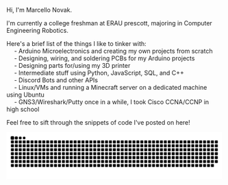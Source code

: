 Hi, I'm Marcello Novak.

I'm currently a college freshman at ERAU prescott, majoring in Computer Engineering Robotics.

Here's a brief list of the things I like to tinker with:\
&emsp; - Arduino Microelectronics and creating my own projects from scratch\
&emsp; - Designing, wiring, and soldering PCBs for my Arduino projects\
&emsp; - Designing parts for/using my 3D printer\
&emsp; - Intermediate stuff using Python, JavaScript, SQL, and C++\
&emsp; - Discord Bots and other APIs\
&emsp; - Linux/VMs and running a Minecraft server on a dedicated machine using Ubuntu\
&emsp; - GNS3/Wireshark/Putty once in a while, I took Cisco CCNA/CCNP in high school

Feel free to sift through the snippets of code I've posted on here!

<div> 

 ![Snake animation](https://github.com/marcellonovak/marcellonovak/blob/output/github-contribution-grid-snake.svg)
 
</div>
